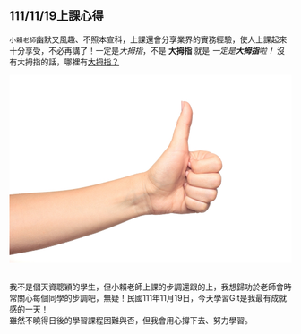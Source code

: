 ## 111/11/19上課心得

`小賴老師`幽默又風趣、不照本宣科，上課還會分享業界的實務經驗，使人上課起來十分享受，不必再講了！一定是*大拇指*，不是 __大拇指__ 就是 _一定是**大拇指**啦！_ 沒有大拇指的話，哪裡有[大拇指？](https://www.youtube.com/watch?v=ipM7IDeepx4)

![good](/image/good.jpg)

##  
我不是個天資聰穎的學生，但小賴老師上課的步調還跟的上，我想歸功於老師會時常關心每個同學的步調吧，無疑！民國111年11月19日，今天學習Git是我最有成就感的一天！  
雖然不曉得日後的學習課程困難與否，但我會用心撐下去、努力學習。